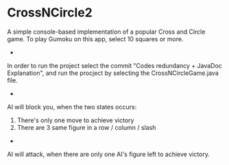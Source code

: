 # CrossNCircle2
A simple console-based implementation of a popular Cross and Circle game.
To play Gumoku on this app, select 10 squares or more.

+
In order to run the project select the commit "Codes redundancy + JavaDoc Explanation", and run the procject by selecting the CrossNCircleGame.java file.

+
AI will block you, when the two states occurs:
1) There's only one move to achieve victory
2) There are 3 same figure in a row / column / slash

+
AI will attack, when there are only one AI's figure left to achieve victory.

